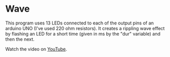 # Wave

This program uses 13 LEDs connected to each of the output pins of an arduino UNO (I've used 220 ohm resistors). It creates a rippling wave effect by flashing an LED for a short time (given in ms by the "dur" variable) and then the next.  

Watch the video on [YouTube](https://www.youtube.com/watch?v=pEe-fRxjB7c).

